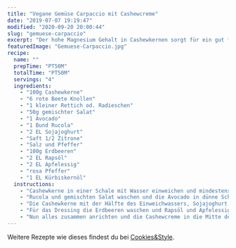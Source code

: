 ```yaml
---
title: "Vegane Gemüse Carpaccio mit Cashewcreme"
date: "2019-07-07 19:19:47"
modified: "2020-09-20 20:00:44"
slug: "gemuese-carpaccio"
excerpt: "Der hohe Magnesium Gehalt in Cashewkernen sorgt für ein gut funktionierendes Nervensystem und wirkt sich positiv auf deine Muskulatur aus. Eine rohe Gemüseplatte passt perfekt dazu und schmeckt nicht nur im Hochsommer wundervoll. "
featuredImage: "Gemuese-Carpaccio.jpg"
recipe:
  name: ""
  prepTime: "PT50M"
  totalTime: "PT50M"
  servings: "4"
  ingredients:
    - "100g Cashewkerne"
    - "6 rote Beete Knollen"
    - "1 kleiner Rettich od. Radieschen"
    - "50g gemischter Salat"
    - "1 Avocado"
    - "1 Bund Rucola"
    - "2 EL Sojajoghurt"
    - "Saft 1/2 Zitrone"
    - "Salz und Pfeffer"
    - "100g Erdbeeren"
    - "2 EL Rapsöl"
    - "2 EL Apfelessig"
    - "rosa Pfeffer"
    - "1 EL Kürbiskernöl"
  instructions:
    - "Cashewkerne in einer Schale mit Wasser einweichen und mindestens 30 Minuten stehen lassen. Inzwischen die rote Beete gründlich waschen und schälen. Mit einem Gemüsehobel oder scharfem Messer in sehr dünne Scheiben schneiden. Genauso die Radieschen bzw. den Rettich."
    - "Rucola und gemischten Salat waschen und die Avocado in dünne Scheiben schneiden."
    - "Die Cashewkerne mit der Hälfte des Einweichwassers, Sojajoghurt und Zitronensaft cremig pürieren und mit Salz und Pfeffer abschmecken."
    - "Für das Dressing die Erdbeeren waschen und Rapsöl und Apfelessig pürieren. Dann mit Salz und rosa Pfeffer abschmecken. Bei Bedarf kannst du noch etwa Wasser beimischen, falls das Dressing zu dickflüssig geworden ist."
    - "Nun alles zusammen anrichten und die Cashewcreme in die Mitte des Tellers setzen. Mit dem Dressing und etwas Kürbiskernöl beträufeln und genießen."
---
```


Weitere Rezepte wie dieses findest du bei [Cookies&Style](https://cookiesandstyle.at).